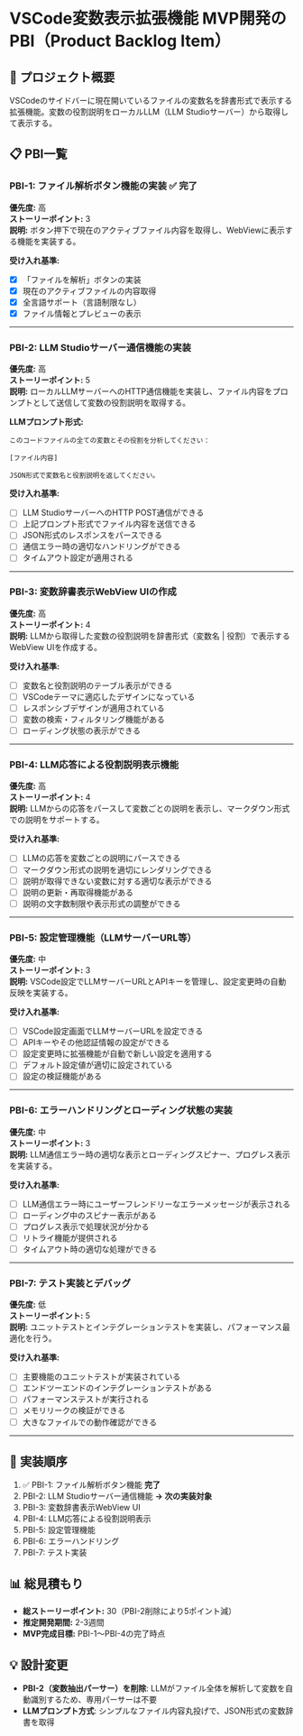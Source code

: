 # VSCode変数表示拡張機能 MVP開発のPBI（Product Backlog Item）

## 🎯 プロジェクト概要
VSCodeのサイドバーに現在開いているファイルの変数名を辞書形式で表示する拡張機能。変数の役割説明をローカルLLM（LLM Studioサーバー）から取得して表示する。

## 📋 PBI一覧

### **PBI-1: ファイル解析ボタン機能の実装** ✅ **完了**
**優先度:** 高  
**ストーリーポイント:** 3  
**説明:** ボタン押下で現在のアクティブファイル内容を取得し、WebViewに表示する機能を実装する。

**受け入れ基準:**
- [x] 「ファイルを解析」ボタンの実装
- [x] 現在のアクティブファイルの内容取得
- [x] 全言語サポート（言語制限なし）
- [x] ファイル情報とプレビューの表示

---

### **PBI-2: LLM Studioサーバー通信機能の実装**
**優先度:** 高  
**ストーリーポイント:** 5  
**説明:** ローカルLLMサーバーへのHTTP通信機能を実装し、ファイル内容をプロンプトとして送信して変数の役割説明を取得する。

**LLMプロンプト形式:**
```
このコードファイルの全ての変数とその役割を分析してください：

[ファイル内容]

JSON形式で変数名と役割説明を返してください。
```

**受け入れ基準:**
- [ ] LLM StudioサーバーへのHTTP POST通信ができる
- [ ] 上記プロンプト形式でファイル内容を送信できる
- [ ] JSON形式のレスポンスをパースできる
- [ ] 通信エラー時の適切なハンドリングができる
- [ ] タイムアウト設定が適用される

---

### **PBI-3: 変数辞書表示WebView UIの作成**
**優先度:** 高  
**ストーリーポイント:** 4  
**説明:** LLMから取得した変数の役割説明を辞書形式（変数名 | 役割）で表示するWebView UIを作成する。

**受け入れ基準:**
- [ ] 変数名と役割説明のテーブル表示ができる
- [ ] VSCodeテーマに適応したデザインになっている
- [ ] レスポンシブデザインが適用されている
- [ ] 変数の検索・フィルタリング機能がある
- [ ] ローディング状態の表示ができる

---

### **PBI-4: LLM応答による役割説明表示機能**
**優先度:** 高  
**ストーリーポイント:** 4  
**説明:** LLMからの応答をパースして変数ごとの説明を表示し、マークダウン形式での説明をサポートする。

**受け入れ基準:**
- [ ] LLMの応答を変数ごとの説明にパースできる
- [ ] マークダウン形式の説明を適切にレンダリングできる
- [ ] 説明が取得できない変数に対する適切な表示ができる
- [ ] 説明の更新・再取得機能がある
- [ ] 説明の文字数制限や表示形式の調整ができる

---

### **PBI-5: 設定管理機能（LLMサーバーURL等）**
**優先度:** 中  
**ストーリーポイント:** 3  
**説明:** VSCode設定でLLMサーバーURLとAPIキーを管理し、設定変更時の自動反映を実装する。

**受け入れ基準:**
- [ ] VSCode設定画面でLLMサーバーURLを設定できる
- [ ] APIキーやその他認証情報の設定ができる
- [ ] 設定変更時に拡張機能が自動で新しい設定を適用する
- [ ] デフォルト設定値が適切に設定されている
- [ ] 設定の検証機能がある

---

### **PBI-6: エラーハンドリングとローディング状態の実装**
**優先度:** 中  
**ストーリーポイント:** 3  
**説明:** LLM通信エラー時の適切な表示とローディングスピナー、プログレス表示を実装する。

**受け入れ基準:**
- [ ] LLM通信エラー時にユーザーフレンドリーなエラーメッセージが表示される
- [ ] ローディング中のスピナー表示がある
- [ ] プログレス表示で処理状況が分かる
- [ ] リトライ機能が提供される
- [ ] タイムアウト時の適切な処理ができる

---

### **PBI-7: テスト実装とデバッグ**
**優先度:** 低  
**ストーリーポイント:** 5  
**説明:** ユニットテストとインテグレーションテストを実装し、パフォーマンス最適化を行う。

**受け入れ基準:**
- [ ] 主要機能のユニットテストが実装されている
- [ ] エンドツーエンドのインテグレーションテストがある
- [ ] パフォーマンステストが実行される
- [ ] メモリリークの検証ができる
- [ ] 大きなファイルでの動作確認ができる

---

## 🚀 実装順序
1. ✅ PBI-1: ファイル解析ボタン機能 **完了**
2. PBI-2: LLM Studioサーバー通信機能 **→ 次の実装対象**
3. PBI-3: 変数辞書表示WebView UI
4. PBI-4: LLM応答による役割説明表示
5. PBI-5: 設定管理機能
6. PBI-6: エラーハンドリング
7. PBI-7: テスト実装

## 📊 総見積もり
- **総ストーリーポイント:** 30（PBI-2削除により5ポイント減）
- **推定開発期間:** 2-3週間
- **MVP完成目標:** PBI-1〜PBI-4の完了時点

## 💡 設計変更
- **PBI-2（変数抽出パーサー）を削除**: LLMがファイル全体を解析して変数を自動識別するため、専用パーサーは不要
- **LLMプロンプト方式**: シンプルなファイル内容丸投げで、JSON形式の変数辞書を取得